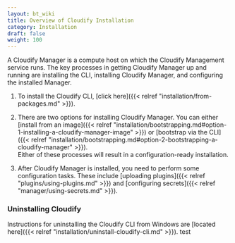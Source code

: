 ```yaml
---
layout: bt_wiki
title: Overview of Cloudify Installation
category: Installation
draft: false
weight: 100
---
```

A Cloudify Manager is a compute host on which the Cloudify Management service runs. The key processes in getting Cloudify Manager up and running are installing the CLI, installing Cloudify Manager, and configuring the installed Manager.

1. To install the Cloudify CLI, [click here]({{< relref "installation/from-packages.md" >}}).
2. There are two options for installing Cloudify Manager. You can either [install from an image]({{< relref "installation/bootstrapping.md#option-1-installing-a-cloudify-manager-image" >}}) or [bootstrap via the CLI]({{< relref "installation/bootstrapping.md#option-2-bootstrapping-a-cloudify-manager" >}}).   <br>
   Either of these processes will result in a configuration-ready installation.

3. After Cloudify Manager is installed, you need to perform some configuration tasks. These include [uploading plugins]({{< relref "plugins/using-plugins.md" >}}) and [configuring secrets]({{< relref "manager/using-secrets.md" >}}).


### Uninstalling Cloudify

Instructions for uninstalling the Cloudify CLI from Windows are [located here]({{< relref "installation/uninstall-cloudify-cli.md" >}}).
test
